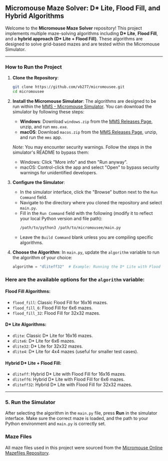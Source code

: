 ## Micromouse Maze Solver: D\* Lite, Flood Fill, and Hybrid Algorithms

Welcome to the **Micromouse Maze Solver** repository! This project implements multiple maze-solving algorithms including **D\* Lite**, **Flood Fill**, and a **hybrid approach (D\* Lite + Flood Fill)**. These algorithms are designed to solve grid-based mazes and are tested within the Micromouse Simulator.

---

### How to Run the Project

1. **Clone the Repository**:

   ```bash
   git clone https://github.com/vb277/micromousee.git
   cd micromousee
   ```

2. **Install the Micromouse Simulator**:
   The algorithms are designed to be run within the [MMS - Micromouse Simulator](https://github.com/mackorone/mms). You can download the simulator by following these steps:

   - **Windows**: Download `windows.zip` from the [MMS Releases Page](https://github.com/mackorone/mms/releases), unzip, and run `mms.exe`.
   - **macOS**: Download `macos.zip` from the [MMS Releases Page](https://github.com/mackorone/mms/releases), unzip, and run the `mms` app.

   _Note_: You may encounter security warnings. Follow the steps in the simulator's README to bypass them:

   - Windows: Click "More info" and then "Run anyway".
   - macOS: Control-click the app and select "Open" to bypass security warnings for unidentified developers.

3. **Configure the Simulator**:

   - In the simulator interface, click the "Browse" button next to the `Run Command` field.
   - Navigate to the directory where you cloned the repository and select `main.py`.
   - Fill in the `Run Command` field with the following (modify it to reflect your local Python version and file path):
     ```bash
     /path/to/python3 /path/to/micromousee/main.py
     ```
   - Leave the `Build Command` blank unless you are compiling specific algorithms.

4. **Choose the Algorithm**:
   In `main.py`, update the `algorithm` variable to run the algorithm of your choice:

   ```python
   algorithm = "dliteff32"  # Example: Running the D* Lite with Flood Fill hybrid for 32x32 mazes
   ```

### Here are the available options for the `algorithm` variable:

#### **Flood Fill Algorithms**:

- `flood_fill`: Classic Flood Fill for 16x16 mazes.
- `flood_fill_6`: Flood Fill for 6x6 mazes.
- `flood_fill_32`: Flood Fill for 32x32 mazes.

#### **D\* Lite Algorithms**:

- `dlite`: Classic D\* Lite for 16x16 mazes.
- `dlite6`: D\* Lite for 6x6 mazes.
- `dlite32`: D\* Lite for 32x32 mazes.
- `dlite4`: D\* Lite for 4x4 mazes (useful for smaller test cases).

#### **Hybrid D\* Lite + Flood Fill**:

- `dliteff`: Hybrid D\* Lite with Flood Fill for 16x16 mazes.
- `dliteff6`: Hybrid D\* Lite with Flood Fill for 6x6 mazes.
- `dliteff32`: Hybrid D\* Lite with Flood Fill for 32x32 mazes.

---

### 5. Run the Simulator

After selecting the algorithm in the `main.py` file, press **Run** in the simulator interface. Make sure the correct maze is loaded, and the path to your Python environment and `main.py` is correctly set.

### Maze Files

All maze files used in this project were sourced from the [Micromouse Online Mazefiles Repository](https://github.com/micromouseonline/mazefiles/tree/master).
